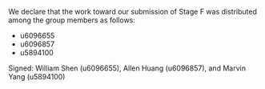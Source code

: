 We declare that the work toward our submission of Stage F was distributed among the group members as follows:

* u6096655 <xx>
* u6096857 <yy>
* u5894100 <zz>

Signed: William Shen (u6096655), Allen Huang (u6096857), and Marvin Yang (u5894100)
